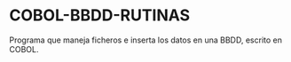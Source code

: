 # COBOL-BBDD-RUTINAS
Programa que maneja ficheros e inserta los datos en una BBDD, escrito en COBOL.
